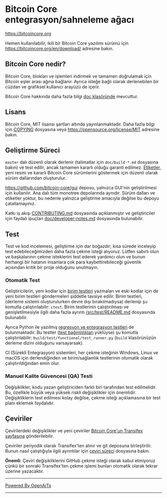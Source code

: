 Bitcoin Core entegrasyon/sahneleme ağacı
========================================

https://bitcoincore.org

Hemen kullanılabilir, ikili bir Bitcoin Core yazılımı sürümü için
https://bitcoincore.org/en/download/ adresine bakın.

Bitcoin Core nedir?
-------------------

Bitcoin Core, blokları ve işlemleri indirmek ve tamamen doğrulamak için Bitcoin eşler arası ağına bağlanır.
Ayrıca isteğe bağlı olarak derlenebilen bir cüzdan ve grafiksel kullanıcı arayüzü de içerir.

Bitcoin Core hakkında daha fazla bilgi [doc klasöründe](/doc) mevcuttur.

Lisans
------

Bitcoin Core, MIT lisansı şartları altında yayınlanmaktadır. Daha fazla bilgi için [COPYING](COPYING) dosyasına veya https://opensource.org/license/MIT adresine bakın.

Geliştirme Süreci
-----------------

`master` dalı düzenli olarak derlenir (talimatlar için `doc/build-*.md` dosyasına bakın) ve test edilir, ancak tamamen kararlı olduğu garanti edilmez. [Etiketler](https://github.com/bitcoin/bitcoin/tags), yeni resmi ve kararlı Bitcoin Core sürümlerini göstermek için düzenli olarak sürüm dallarından oluşturulur.

https://github.com/bitcoin-core/gui deposu, yalnızca GUI'nin geliştirilmesi için kullanılır. Ana dalı tüm monotree depolarında aynıdır. Sürüm dalları ve etiketler yoktur, bu nedenle yalnızca geliştirme amacıyla değilse bu depoyu çatallamayınız.

Katkı iş akışı [CONTRIBUTING.md](CONTRIBUTING.md) dosyasında açıklanmıştır ve geliştiriciler için faydalı ipuçları [doc/developer-notes.md](doc/developer-notes.md) dosyasında bulunabilir.

Test
----

Test ve kod incelemesi, geliştirme için dar boğazdır; kısa sürede inceleyip test edebileceğimizden daha fazla çekme isteği alıyoruz. Lütfen sabırlı olun ve başkalarının çekme isteklerini test ederek yardımcı olun ve bunun herhangi bir hatanın insanlara çok para kaybettirebileceği güvenlik açısından kritik bir proje olduğunu unutmayın.

### Otomatik Test

Geliştiricilerin, yeni kodlar için [birim testleri](src/test/README.md) yazmaları ve eski kodlar için de yeni birim testleri göndermeleri şiddetle tavsiye edilir. Birim testleri, (derleme sistemi oluşturulurken devre dışı bırakılmadıysa) derlenip şu komutla çalıştırılabilir: `ctest`. Birim testlerinin çalıştırılması ve genişletilmesiyle ilgili daha fazla ayrıntı [/src/test/README.md](/src/test/README.md) dosyasında bulunabilir.

Ayrıca Python ile yazılmış [regresyon ve entegrasyon testleri](/test) de bulunmaktadır.
Bu testler ([test bağımlılıkları](/test) yüklüyse) şu komutla çalıştırılabilir: `build/test/functional/test_runner.py`
(`build` klasörünüzün derleme dizini olduğunu varsayarsak).

CI (Sürekli Entegrasyon) sistemleri, her çekme isteğinin Windows, Linux ve macOS için derlendiğinden ve birim/sağlamlık testlerinin otomatik olarak çalıştırıldığından emin olur.

### Manuel Kalite Güvencesi (QA) Testi

Değişiklikler, kodu yazan geliştiriciden farklı biri tarafından test edilmelidir. Bu, özellikle büyük veya yüksek riskli değişiklikler için önemlidir. Değişikliklerin test edilmesi kolay değilse, çekme isteği açıklamasına bir test planı eklemek faydalıdır.

Çeviriler
---------

Çevirilerdeki değişiklikler ve yeni çeviriler
[Bitcoin Core'un Transifex sayfasına](https://www.transifex.com/bitcoin/bitcoin/) gönderilebilir.

Çeviriler periyodik olarak Transifex'ten alınır ve git deposuna birleştirilir. Bunun nasıl çalıştığıyla ilgili ayrıntılar için
[çeviri süreci](doc/translation_process.md) dosyasına bakın.

**Önemli**: Çeviri değişikliklerini GitHub çekme isteği olarak kabul etmiyoruz çünkü bir sonraki
Transifex'ten çekme işlemi bunları otomatik olarak tekrar üzerine yazacaktır.

---

[Powered By OpenAiTx](https://github.com/OpenAiTx/OpenAiTx)

---